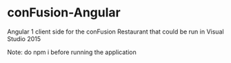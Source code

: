 
# conFusion-Angular

Angular 1 client side for the conFusion Restaurant that could be run in Visual Studio 2015

Note: do npm i before running the application
